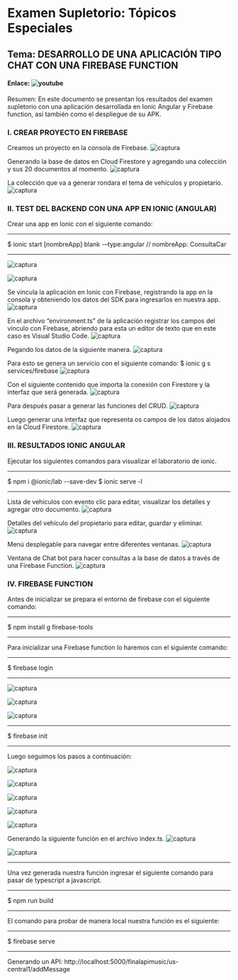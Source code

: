 # Examen Supletorio: Tópicos Especiales

## Tema: DESARROLLO DE UNA APLICACIÓN TIPO CHAT CON UNA FIREBASE FUNCTION

#### Enlace: ![youtube]()

Resumen:
En este documento se presentan los resultados del examen supletorio con una aplicación desarrollada en Ionic Angular y Firebase function, así también como el despliegue de su APK.

### I.  CREAR PROYECTO EN FIREBASE

Creamos un proyecto en la consola de Firebase.
![captura](https://github.com/EddRick96/appMovil/blob/master/capturas/img_1.png)

Generando la base de datos en Cloud Firestore y agregando una colección y sus 20 documentos al momento.
![captura](https://github.com/EddRick96/appMovil/blob/master/capturas/img_2.png)

La colección que va a generar rondara el tema de vehículos y propietario.
![captura](https://github.com/EddRick96/appMovil/blob/master/capturas/img_3.png)

### II.  TEST DEL BACKEND CON UNA APP EN IONIC (ANGULAR)

Crear una app en Ionic con el siguiente comando:

----------------------------------------------
$ ionic start [nombreApp] blank -–type:angular
// nombreApp: ConsultaCar

--------------------------------------
![captura](https://github.com/EddRick96/appMovil/blob/master/capturas/img_4.PNG)

![captura](https://github.com/EddRick96/appMovil/blob/master/capturas/img_5.PNG)

Se vincula la aplicación en Ionic con Firebase, registrando la app en la consola y obteniendo los datos del SDK para ingresarlos en nuestra app.
![captura](https://github.com/EddRick96/appMovil/blob/master/capturas/img_6.png)

En el archivo “environment.ts” de la aplicación registrar los campos del vínculo con Firebase, abriendo para esta un editor de texto que en este caso es Visual Studio Code.
![captura](https://github.com/EddRick96/appMovil/blob/master/capturas/img_7.png)

Pegando los datos de la siguiente manera.
![captura](https://github.com/EddRick96/appMovil/blob/master/capturas/img_8.png)

Para esto se genera un servicio con el siguiente comando:
$ ionic g s services/firebase
![captura](https://github.com/EddRick96/appMovil/blob/master/capturas/img_9.png)

Con el siguiente contenido que importa la conexión con Firestore y la interfaz que será generada.
![captura](https://github.com/EddRick96/appMovil/blob/master/capturas/img_10.PNG)

Para después pasar a generar las funciones del CRUD.
![captura](https://github.com/EddRick96/appMovil/blob/master/capturas/img_11.PNG)

Luego generar una interfaz que representa os campos de los datos alojados en la Cloud Firestore.
![captura](https://github.com/EddRick96/appMovil/blob/master/capturas/img_12.PNG)

### III.  RESULTADOS IONIC ANGULAR


Ejecutar los siguientes comandos para visualizar el laboratorio de ionic.

---------------------------
$ npm i @ionic/lab --save-dev
$ ionic serve -l

-------------------------
Lista de vehículos con evento clic para editar, visualizar los detalles y agregar otro documento.
![captura](https://github.com/EddRick96/appMovil/blob/master/capturas/img_13.png)

Detalles del vehículo del propietario para editar, guardar y eliminar.
![captura](https://github.com/EddRick96/appMovil/blob/master/capturas/img_14.png)

Menú desplegable para navegar entre diferentes ventanas.
![captura](https://github.com/EddRick96/appMovil/blob/master/capturas/img_15.png)

Ventana de Chat bot para hacer consultas a la base de datos a través de una Firebase Function.
![captura](https://github.com/EddRick96/appMovil/blob/master/capturas/img_16.png)

### IV.  FIREBASE FUNCTION

Antes de inicializar se prepara el entorno de firebase con el siguiente comando:

---------------------------------
$ npm install g firebase-tools

---------------------------------
Para inicializar una Firebase function lo haremos con el siguiente comando:

---------------------
$ firebase login

---------------------
![captura](https://github.com/EddRick96/appMovil/blob/master/capturas/img_f1.jpg)

![captura](https://github.com/EddRick96/appMovil/blob/master/capturas/img_f2.jpg)

![captura](https://github.com/EddRick96/appMovil/blob/master/capturas/img_f3.jpg)

--------------------
$ firebase init

------------------
Luego seguimos los pasos a continuación:

![captura](https://github.com/EddRick96/appMovil/blob/master/capturas/img_f4.jpg)

![captura](https://github.com/EddRick96/appMovil/blob/master/capturas/img_f5.jpg)

![captura](https://github.com/EddRick96/appMovil/blob/master/capturas/img_f6.jpg)

![captura](https://github.com/EddRick96/appMovil/blob/master/capturas/img_f7.jpg)

![captura](https://github.com/EddRick96/appMovil/blob/master/capturas/img_f8.jpg)

Generando la siguiente función en el archivo index.ts.
![captura](https://github.com/EddRick96/appMovil/blob/master/capturas/img_f9.jpg)

![captura](https://github.com/EddRick96/appMovil/blob/master/capturas/img_17.PNG)

---------------------------
Una vez generada nuestra función ingresar el siguiente comando para pasar de typescript a javascript.

------------------
$ npm run build

------------------
El comando para probar de manera local nuestra función es el siguiente:

-----------------
$ firebase serve

----------------
Generando un API:
http://localhost:5000/finalapimusic/us-central1/addMessage

